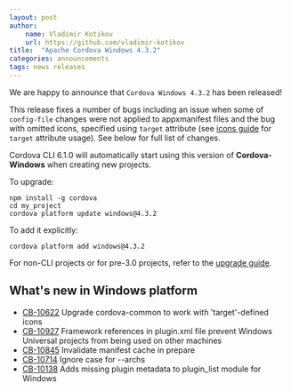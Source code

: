 ```yaml
---
layout: post
author:
    name: Vladimir Kotikov
    url: https://github.com/vladimir-kotikov
title:  "Apache Cordova Windows 4.3.2"
categories: announcements
tags: news releases
---
```


We are happy to announce that `Cordova Windows 4.3.2` has been released!

This release fixes a number of bugs including an issue when some of `config-file` changes were not applied to appxmanifest files
and the bug with omitted icons, specified using `target` attribute (see [icons guide](http://cordova.apache.org/docs/en/latest/config_ref/images.html#windows)
for `target` attribute usage). See below for full list of changes.

Cordova CLI 6.1.0 will automatically start using this version of **Cordova-Windows** when creating new projects.

To upgrade:

    npm install -g cordova
    cd my_project
    cordova platform update windows@4.3.2

To add it explicitly:

    cordova platform add windows@4.3.2

For non-CLI projects or for pre-3.0 projects, refer to the [upgrade guide](http://cordova.apache.org/docs/en/dev/guide/platforms/win8/upgrade.html).

<!--more-->
## What's new in Windows platform

* [CB-10622](https://issues.apache.org/jira/browse/CB-10622) Upgrade cordova-common to work with 'target'-defined icons
* [CB-10927](https://issues.apache.org/jira/browse/CB-10927) Framework references in plugin.xml file prevent Windows Universal projects from being used on other machines
* [CB-10845](https://issues.apache.org/jira/browse/CB-10845) Invalidate manifest cache in prepare
* [CB-10714](https://issues.apache.org/jira/browse/CB-10714) Ignore case for --archs
* [CB-10138](https://issues.apache.org/jira/browse/CB-10138) Adds missing plugin metadata to plugin_list module for Windows

